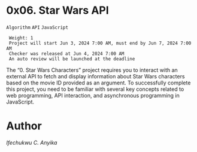 # 0x06. Star Wars API
 `Algorithm` `API` `JavaScript`
```
 Weight: 1
 Project will start Jun 3, 2024 7:00 AM, must end by Jun 7, 2024 7:00 AM
 Checker was released at Jun 4, 2024 7:00 AM
 An auto review will be launched at the deadline
```
The “0. Star Wars Characters” project requires you to interact with an external API to fetch and display information about Star Wars characters based on the movie ID provided as an argument. To successfully complete this project, you need to be familiar with several key concepts related to web programming, API interaction, and asynchronous programming in JavaScript.


# Author
_Ifechukwu C. Anyika_
